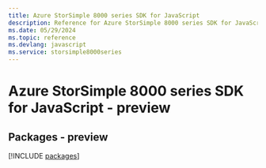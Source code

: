 ```yaml
---
title: Azure StorSimple 8000 series SDK for JavaScript
description: Reference for Azure StorSimple 8000 series SDK for JavaScript
ms.date: 05/29/2024
ms.topic: reference
ms.devlang: javascript
ms.service: storsimple8000series
---
```

# Azure StorSimple 8000 series SDK for JavaScript - preview
## Packages - preview
[!INCLUDE [packages](storsimple-8000-series-index.md)]